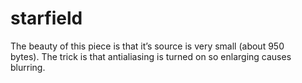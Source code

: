 <!--
  date: 2007-01-07
  modified: 2007-01-07
  slug: starfield
  type: post
-->

# starfield

<p><applet code="copyScr03" archive="code/copyScr03.jar" style="width:700px;height:250px;"></applet></p>
<p>The beauty of this piece is that it&#8217;s source is very small (about 950<br />
bytes). The trick is that antialiasing is turned on so enlarging causes<br />
blurring.</p>
